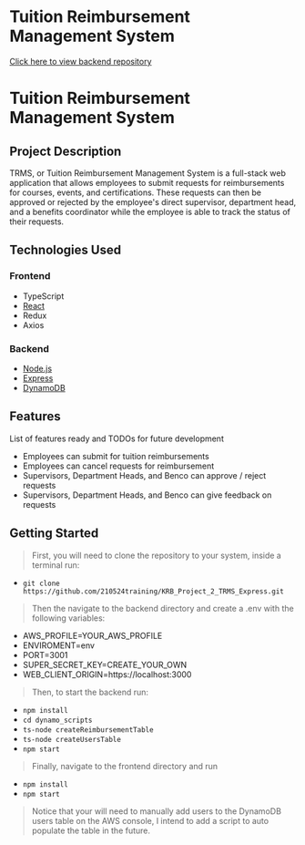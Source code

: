# Tuition Reimbursement Management System

[Click here to view backend repository](https://github.com/adidde1073/trms_backend)

# Tuition Reimbursement Management System

## Project Description

TRMS, or Tuition Reimbursement Management System is a full-stack web application that allows employees to submit requests for reimbursements for courses, events, and certifications. These requests can then be approved or rejected by the employee's direct supervisor, department head, and a benefits coordinator while the employee is able to track the status of their requests.

## Technologies Used

### Frontend

* TypeScript
* [React](https://reactjs.org/)
* Redux
* Axios

### Backend

* [Node.js](https://nodejs.org/en/)
* [Express](https://expressjs.com/)
* [DynamoDB](https://aws.amazon.com/dynamodb/)

## Features

List of features ready and TODOs for future development
* Employees can submit for tuition reimbursements
* Employees can cancel requests for reimbursement
* Supervisors, Department Heads, and Benco can approve / reject requests
* Supervisors, Department Heads, and Benco can give feedback on requests

## Getting Started
   
> First, you will need to clone the repository to your system, inside a terminal run:
- `git clone https://github.com/210524training/KRB_Project_2_TRMS_Express.git`
> Then the navigate to the backend directory and create a .env with the following variables:
- AWS_PROFILE=YOUR_AWS_PROFILE
- ENVIROMENT=env
- PORT=3001
- SUPER_SECRET_KEY=CREATE_YOUR_OWN
- WEB_CLIENT_ORIGIN=https://localhost:3000
> Then, to start the backend run:
- `npm install`
- `cd dynamo_scripts`
- `ts-node createReimbursementTable`
- `ts-node createUsersTable`
- `npm start`
> Finally, navigate to the frontend directory and run
- `npm install`
- `npm start`
> Notice that your will need to manually add users to the DynamoDB users table on the AWS console, I intend to add a script to auto populate the table in the future.

